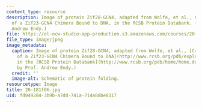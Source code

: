 ```yaml
---
content_type: resource
description: Image of protein Zif28-GCN4, adapted from Wolfe, et al., Crystal Structure
  of a Zif23-GCN4 Chimera Bound to DNA, in the RCSB Protein Databank. (Figure by Prof.
  Andrew Endy.)
file: https://ol-ocw-studio-app-production.s3.amazonaws.com/courses/20-181-computation-for-biological-engineers-fall-2006/fd0492843b9ba7dd741a714a88be8317_20-181f06.jpg
file_type: image/jpeg
image_metadata:
  caption: Image of protein Zif28-GCN4, adapted from Wolfe, et al., [Crystal Structure
    of a Zif23-GCN4 Chimera Bound to DNA](http://www.rcsb.org/pdb/explore.do?structureId=1LLM),
    in the [RCSB Protein Databank](http://www.rcsb.org/pdb/home/home.do). (Figure
    by Prof. Andrew Endy.)
  credit: ''
  image-alt: Schematic of protein folding.
resourcetype: Image
title: 20-181f06.jpg
uid: fd049284-3b9b-a7dd-741a-714a88be8317
---
```

